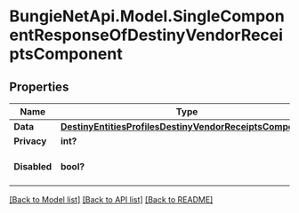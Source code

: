 # BungieNetApi.Model.SingleComponentResponseOfDestinyVendorReceiptsComponent
## Properties

Name | Type | Description | Notes
------------ | ------------- | ------------- | -------------
**Data** | [**DestinyEntitiesProfilesDestinyVendorReceiptsComponent**](DestinyEntitiesProfilesDestinyVendorReceiptsComponent.md) |  | [optional] 
**Privacy** | **int?** |  | [optional] 
**Disabled** | **bool?** | If true, this component is disabled. | [optional] 

[[Back to Model list]](../README.md#documentation-for-models) [[Back to API list]](../README.md#documentation-for-api-endpoints) [[Back to README]](../README.md)

